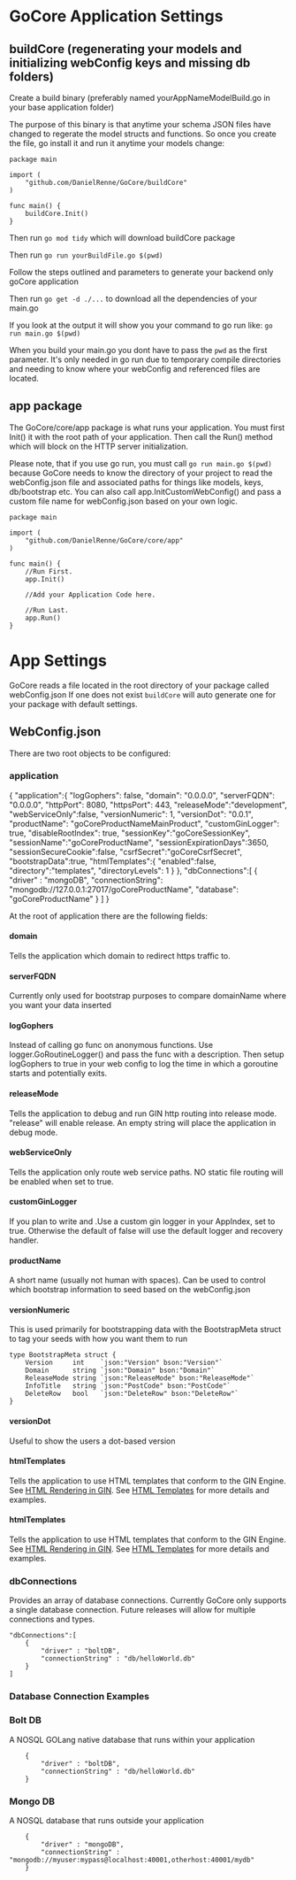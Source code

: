 # GoCore Application Settings

## buildCore (regenerating your models and initializing webConfig keys and missing db folders)

Create a build binary (preferably named yourAppNameModelBuild.go in your base application folder)

The purpose of this binary is that anytime your schema JSON files have changed to regerate the model structs and functions.  So once you create the file, go install it and run it anytime your models change:

	package main

	import (
		"github.com/DanielRenne/GoCore/buildCore"
	)
	
	func main() {
		buildCore.Init()
	}
  
Then run `go mod tidy` which will download buildCore package

Then run `go run yourBuildFile.go $(pwd)`

Follow the steps outlined and parameters to generate your backend only goCore application

Then run `go get -d ./...` to download all the dependencies of your main.go

If you look at the output it will show you your command to go run like: `go run main.go $(pwd)`

When you build your main.go you dont have to pass the `pwd` as the first parameter.  It's only needed in go run due to temporary compile directories and needing to know where your webConfig and referenced files are located.


## app package

The GoCore/core/app package is what runs your application.  You must first Init() it with the root path of your application.  Then call the Run() method which will block on the HTTP server initialization.

Please note, that if you use go run, you must call `go run main.go $(pwd)` because GoCore needs to know the directory of your project to read the webConfig.json file and associated paths for things like models, keys, db/bootstrap etc.  You can also call app.InitCustomWebConfig() and pass a custom file name for webConfig.json based on your own logic.
	
	package main
	
	import (
		"github.com/DanielRenne/GoCore/core/app"
	)
	
	func main() {
		//Run First.
		app.Init()
	
		//Add your Application Code here.
	
		//Run Last.
		app.Run()
	}

# App Settings

GoCore reads a file located in the root directory of your package called webConfig.json  If one does not exist `buildCore` will auto generate one for your package with default settings.

## WebConfig.json

There are two root objects to be configured:

### application



{ 
	"application":{
		"logGophers": false,
		"domain": "0.0.0.0",
		"serverFQDN": "0.0.0.0",
		"httpPort": 8080,
		"httpsPort": 443,
		"releaseMode":"development",
		"webServiceOnly":false,
		"versionNumeric": 1,
		"versionDot": "0.0.1",
		"productName": "goCoreProductNameMainProduct",
		"customGinLogger": true,
		"disableRootIndex": true,
		"sessionKey":"goCoreSessionKey",
		"sessionName":"goCoreProductName",
		"sessionExpirationDays":3650,
		"sessionSecureCookie":false,
		"csrfSecret":"goCoreCsrfSecret",
		"bootstrapData":true, 
		"htmlTemplates":{
			"enabled":false,
			"directory":"templates",
			"directoryLevels": 1
		}
	},
	"dbConnections":[
		{
			"driver" : "mongoDB",
			"connectionString": "mongodb://127.0.0.1:27017/goCoreProductName",
			"database": "goCoreProductName"
		}
	]
}

At the root of application there are the following fields:

#### domain

Tells the application which domain to redirect https traffic to.

#### serverFQDN

Currently only used for bootstrap purposes to compare domainName where you want your data inserted

#### logGophers

Instead of calling go func on anonymous functions.  Use logger.GoRoutineLogger() and pass the func with a description.  Then setup logGophers to true in your web config to log the time in which a goroutine starts and potentially exits.

#### releaseMode

Tells the application to debug and run GIN http routing into release mode.  "release" will enable release.  An empty string will place the application in debug mode.

#### webServiceOnly

Tells the application only route web service paths.  NO static file routing will be enabled when set to true.

#### customGinLogger

If you plan to write and .Use a custom gin logger in your AppIndex, set to true.  Otherwise the default of false will use the default logger and recovery handler.

#### productName

A short name (usually not human with spaces).  Can be used to control which bootstrap information to seed based on the webConfig.json

#### versionNumeric

This is used primarily for bootstrapping data with the BootstrapMeta struct to tag your seeds with how you want them to run

```
type BootstrapMeta struct {
	Version     int    `json:"Version" bson:"Version"`
	Domain      string `json:"Domain" bson:"Domain"`
	ReleaseMode string `json:"ReleaseMode" bson:"ReleaseMode"`
	InfoTitle   string `json:"PostCode" bson:"PostCode"`
	DeleteRow   bool   `json:"DeleteRow" bson:"DeleteRow"`
}
```

#### versionDot

Useful to show the users a dot-based version

#### htmlTemplates

Tells the application to use HTML templates that conform to the GIN Engine.  See [HTML Rendering in GIN](https://github.com/gin-gonic/gin#html-rendering]).  See [HTML Templates](https://github.com/DanielRenne/GoCore/blob/master/doc/HTML_Templates.md) for more details and examples.

#### htmlTemplates

Tells the application to use HTML templates that conform to the GIN Engine.  See [HTML Rendering in GIN](https://github.com/gin-gonic/gin#html-rendering]).  See [HTML Templates](https://github.com/DanielRenne/GoCore/blob/master/doc/HTML_Templates.md) for more details and examples.


### dbConnections

Provides an array of database connections.  Currently GoCore only supports a single database connection.  Future releases will allow for multiple connections and types.

	"dbConnections":[
		{
			"driver" : "boltDB",
			"connectionString" : "db/helloWorld.db"
		}
	]
### Database Connection Examples

### Bolt DB

A NOSQL GOLang native database that runs within your application

		{
			"driver" : "boltDB",
			"connectionString" : "db/helloWorld.db"
		}

### Mongo DB

A NOSQL database that runs outside your application

		{
			"driver" : "mongoDB",
			"connectionString" : "mongodb://myuser:mypass@localhost:40001,otherhost:40001/mydb"
		}
